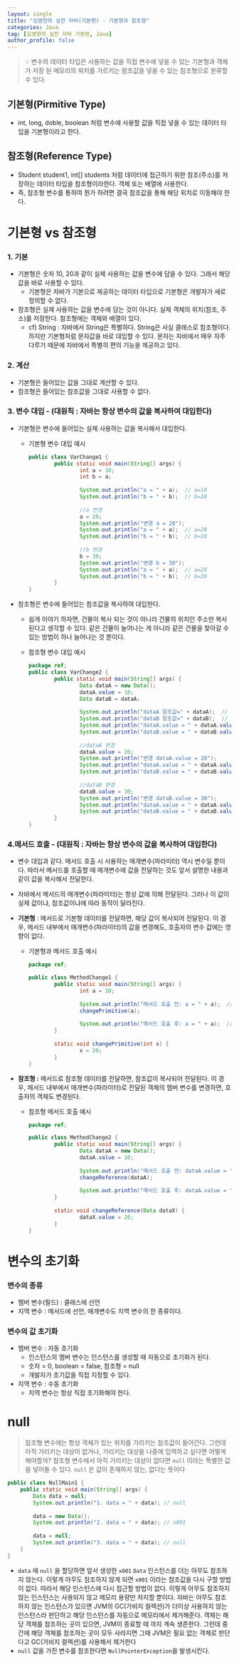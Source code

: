 ```yaml
---
layout: single
title: "김영한의 실전 자바(기본편) - 기본형과 참조형"
categories: Java
tag: [김영한의 실전 자바 기본편, Java]
author_profile: false
---
```




> 💡 변수의 데이터 타입은 사용하는 값을 직접 변수에 넣을 수 있는 기본형과 객체가 저장 된 메모리의 위치를 가르키는 참조값을 넣을 수 있는 참조형으로 분류할 수 있다.



## 기본형(Pirmitive Type)

- int, long, doble, boolean 처럼 변수에 사용할 값을 직접 넣을 수 있는 데이터 타입을 기본형이라고 한다.

## 참조형(Reference Type)

- Student student1, int[] students 처럼 데이터에 접근하기 위한 참조(주소)를 저장하는 데이터 타입을 참조형이라한다. 객체 또는 배열에 사용한다.
- 즉, 참조형 변수를 통하여 뭔가 하려면 결국 참조값을 통해 해당 위치로 이동해야 한다.

# 기본형 vs 참조형

### 1. 기본

- 기본형은 숫자 10, 20과 같이 실제 사용하는 값을 변수에 담을 수 있다. 그래서 해당 값을 바로 사용할 수 있다.
  - 기본형은 자바가 기본으로 제공하는 데이터 타입으로 기본형은 개발자가 새로 정의할 수 없다.
- 참조형은 실제 사용하는 값을 변수에 담는 것이 아니다. 실제 객체의 위치(참조, 주소)를 저장한다. 참조형에는 객체와 배열이 있다.
  - cf) String : 자바에서 String은 특별하다. String은 사실 클래스로 참조형이다. 하지만 기본형처럼 문자값을 바로 대입할 수 있다. 문자는 자바에서 매우 자주 다루기 때문에 자바에서 특별히 편의 기능을 제공하고 있다.

### 2. 계산

- 기본형은 들어있는 값을 그대로 계산할 수 있다.
- 참조형은 들어있는 참조값을 그대로 사용할 수 없다.

### 3. 변수 대입  **- (대원칙 : 자바는 항상 변수의 값을 복사하여 대입한다)**

- 기본형은 변수에 들어있는 실제 사용하는 값을 복사해서 대입한다.

  - 기본형 변수 대입 예시

    ```java
    public class VarChange1 {
    		public static void main(String[] args) {
    				int a = 10;
    				int b = a;
    				
    				System.out.println("a = " + a);  // a=10
    				System.out.println("b = " + b);  // b=10
    				
    				//a 변경
    				a = 20;
    				System.out.println("변경 a = 20");
    				System.out.println("a = " + a);  // a=20
    				System.out.println("b = " + b);  // b=10
    				
    				//b 변경
    				b = 30;
    				System.out.println("변경 b = 30");
    				System.out.println("a = " + a);  // a=20
    				System.out.println("b = " + b);  // b=30
    		}
    }
    ```

- 참조형은 변수에 들어있는 참조값을 복사하여 대입한다.

  - 쉽게 이야기 하자면, 건물이 복사 되는 것이 아니라 건물의 위치인 주소만 복사된다고 생각할 수 있다. 같은 건물이 늘어나는 게 아니라 같은 건물을 찾아갈 수 있는 방법이 하나 늘어나는 것 뿐이다.

  - 참조형 변수 대입 예시

    ```java
    package ref;
    public class VarChange2 {
    		public static void main(String[] args) {
    				Data dataA = new Data();
    				dataA.value = 10;
    				Data dataB = dataA;
    				
    				System.out.println("dataA 참조값=" + dataA);  // ref.Data@x001
    				System.out.println("dataB 참조값=" + dataB);  // ref.Data@x001
    				System.out.println("dataA.value = " + dataA.value);  // 10
    				System.out.println("dataB.value = " + dataB.value);  // 10
    				
    				//dataA 변경
    				dataA.value = 20;
    				System.out.println("변경 dataA.value = 20");
    				System.out.println("dataA.value = " + dataA.value);  // 20
    				System.out.println("dataB.value = " + dataB.value);  // 20
    				
    				//dataB 변경
    				dataB.value = 30;
    				System.out.println("변경 dataB.value = 30");
    				System.out.println("dataA.value = " + dataA.value);  // 30
    				System.out.println("dataB.value = " + dataB.value);  // 30
    		}
    }
    ```

### 4.메서드 호출 - **(대원칙 : 자바는 항상 변수의 값을 복사하여 대입한다)**

- 변수 대입과 같다. 메서드 호출 시 사용하는 매개변수(파라미터) 역시 변수일 뿐이다. 따라서 메서드를 호출할 때 매개변수에 값을 전달하는 것도 앞서 설명한 내용과 같이 값을 복사해서 전달한다.

- 자바에서 메서드의 매개변수(파라미터)는 항상 값에 의해 전달된다. 그러나 이 값이 실제 값이냐, 참조값이냐에 따라 동작이 달라진다.

- **기본형** : 메서드로 기본형 데이터를 전달하면, 해당 값이 복사되어 전달된다. 이 경우, 메서드 내부에서 매개변수(파라미터)의 값을 변경해도, 호출자의 변수 값에는 영향이 없다.

  - 기본형과 메서드 호출 예시

    ```java
    package ref;
    
    public class MethodChange1 {
    		public static void main(String[] args) {
    				int a = 10;
    				
    				System.out.println("메서드 호출 전: a = " + a);  // a=10
    				changePrimitive(a);
    				
    				System.out.println("메서드 호출 후: a = " + a);  // a=10
    		}
    		
    		static void changePrimitive(int x) {
    				x = 20;
    		}
    }
    ```

- **참조형 :** 메서드로 참조형 데이터를 전달하면, 참조값이 복사되어 전달된다. 이 경우, 메서드 내부에서 매개변수(파라미터)로 전달된 객체의 멤버 변수를 변경하면, 호출자의 객체도 변경된다.

  - 참조형 메서드 호출 예시

    ```java
    package ref;
    
    public class MethodChange2 {
    		public static void main(String[] args) {
    				Data dataA = new Data();
    				dataA.value = 10;
    				
    				System.out.println("메서드 호출 전: dataA.value = " + dataA.value); // 10
    				changeReference(dataA);
    				
    				System.out.println("메서드 호출 후: dataA.value = " + dataA.value); // 20
    		}
    		
    		static void changeReference(Data dataX) {
    				dataX.value = 20;
    		}
    }
    ```

# 변수의 초기화

### 변수의 종류

- 멤버 변수(필드) : 클래스에 선언
- 지역 변수 : 메서드에 선언, 매개변수도 지역 변수의 한 종류이다.

### 변수의 값 초기화

- 멤버 변수 : 자동 초기화
  - 인스턴스의 멤버 변수는 인스턴스를 생성할 때 자동으로 초기화가 된다.
  - 숫자 = 0, boolean = false, 참조형 = null
  - 개발자가 초기값을 직접 지정할 수 있다.
- 지역 변수 : 수동 초기화
  - 지역 변수는 항상 직접 초기화해야 한다.

# null

> 참조형 변수에는 항상 객체가 있는 위치를 가리키는 참조값이 들어간다. 그런데 아직 가리키는 대상이 없거나, 가리키는 대상을 나중에 입력하고 싶다면 어떻게 해야할까? 참조형 변수에서 아직 가리키는 대상이 없다면 `null` 이라는 특별한 값을 넣어둘 수 있다. `null` 은 값이 존재하지 않는, 없다는 뜻이다

```java
public class NullMain1 {
	public static void main(String[] args) {
		Data data = null;
		System.out.println("1. data = " + data); // null
		
		data = new Data();
		System.out.println("2. data = " + data); // x001
		
		data = null;
		System.out.println("3. data = " + data); // null
	}
}
```

- `data` 에 `null` 을 할당하면 앞서 생성한 `x001` `Data` 인스턴스를 더는 아무도 참조하지 않는다. 이렇게 아무도 참조하지 않게 되면 `x001` 이라는 참조값을 다시 구할 방법이 없다. 따라서 해당 인스턴스에 다시 접근할 방법이 없다. 이렇게 아무도 참조하지 않는 인스턴스는 사용되지 않고 메모리 용량만 차지할 뿐이다. 자바는 아무도 참조하지 않는 인스턴스가 있으면 JVM의 GC(가비지 컬렉션)가 더이상 사용하지 않는 인스턴스라 판단하고 해당 인스턴스를 자동으로 메모리에서 제거해준다. 객체는 해당 객체를 참조하는 곳이 있으면, JVM이 종료할 때 까지 계속 생존한다. 그런데 중간에 해당 객체를 참조하는 곳이 모두 사라지면 그때 JVM은 필요 없는 객체로 판단다고 GC(가비지 컬렉션)를 사용해서 제거한다
- `null` 값을 가진 변수를 참조한다면 `NullPointerException`을 발생시킨다.